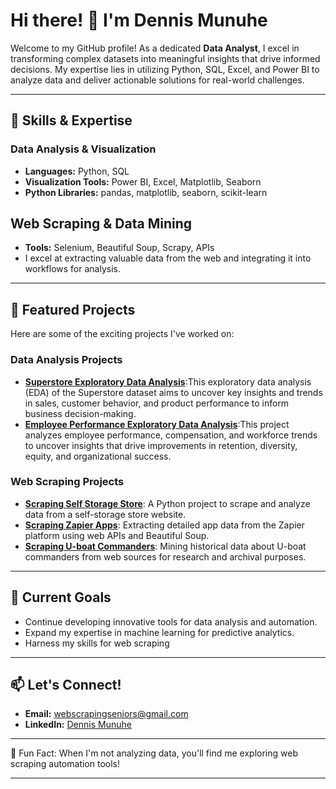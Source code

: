# Hi there! 👋 I'm Dennis Munuhe

Welcome to my GitHub profile! As a dedicated **Data Analyst**, I excel in transforming complex datasets into meaningful insights that drive informed decisions. My expertise lies in utilizing Python, SQL, Excel, and Power BI to analyze data and deliver actionable solutions for real-world challenges.


---

## 🚀 Skills & Expertise

### Data Analysis & Visualization
- **Languages:** Python, SQL  
- **Visualization Tools:** Power BI, Excel, Matplotlib, Seaborn  
- **Python Libraries:** pandas, matplotlib, seaborn, scikit-learn  
## Web Scraping & Data Mining
- **Tools:** Selenium, Beautiful Soup, Scrapy, APIs  
- I excel at extracting valuable data from the web and integrating it into workflows for analysis.

---

## 🌟 Featured Projects
Here are some of the exciting projects I've worked on:
### Data Analysis Projects
- **[Superstore Exploratory Data Analysis](https://github.com/MunuheD/Superstore-Exploratory-Data-Analysis)**:This exploratory data analysis (EDA) of the Superstore dataset aims to uncover key insights and trends in sales, customer behavior, and product performance to inform business decision-making.
-  **[Employee Performance Exploratory Data Analysis](https://github.com/MunuheD/Employee-Performance-Exploratory-Data-Analysis)**:This project analyzes employee performance, compensation, and workforce trends to uncover insights that drive improvements in retention, diversity, equity, and organizational success.
### Web Scraping Projects
- **[Scraping Self Storage Store](https://github.com/MunuheD/SCRAPING-SELF-STORAGE-STORE)**: A Python project to scrape and analyze data from a self-storage store website.  
- **[Scraping Zapier Apps](https://github.com/MunuheD/SCRAPING-ALL-APPS-FROM-ZAPIER-USING-WEB-API-AND-B.S)**: Extracting detailed app data from the Zapier platform using web APIs and Beautiful Soup.  
- **[Scraping U-boat Commanders](https://github.com/MunuheD/SCRAPPING-U-BOAT-COMMANDERS)**: Mining historical data about U-boat commanders from web sources for research and archival purposes.

---

## 🎯 Current Goals
- Continue developing innovative tools for data analysis and automation.  
- Expand my expertise in machine learning for predictive analytics.
- Harness my skills for web scraping 

---

## 📫 Let's Connect!
- **Email:** [webscrapingseniors@gmail.com](mailto:webscrapingseniors@gmail.com)  
- **LinkedIn:** [Dennis Munuhe](https://www.linkedin.com/in/dennis-munuhe-280467159/)  

---

🌱 Fun Fact: When I'm not analyzing data, you'll find me exploring web scraping automation tools!

---

